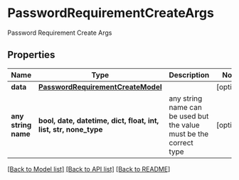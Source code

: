 # PasswordRequirementCreateArgs

Password Requirement Create Args

## Properties
Name | Type | Description | Notes
------------ | ------------- | ------------- | -------------
**data** | [**PasswordRequirementCreateModel**](PasswordRequirementCreateModel.md) |  | [optional] 
**any string name** | **bool, date, datetime, dict, float, int, list, str, none_type** | any string name can be used but the value must be the correct type | [optional]

[[Back to Model list]](../README.md#documentation-for-models) [[Back to API list]](../README.md#documentation-for-api-endpoints) [[Back to README]](../README.md)


